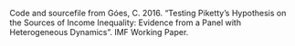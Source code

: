 Code and sourcefile from Góes, C. 2016. “Testing Piketty’s Hypothesis on the Sources of Income Inequality: Evidence from a Panel with Heterogeneous Dynamics”. IMF Working Paper.
